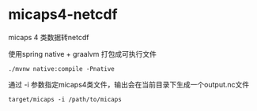 # micaps4-netcdf
micaps 4 类数据转netcdf

使用spring native + graalvm 打包成可执行文件
```shell
./mvnw native:compile -Pnative  
```
通过 -i 参数指定micaps4类文件，输出会在当前目录下生成一个output.nc文件
```shell
target/micaps -i /path/to/micaps
```
